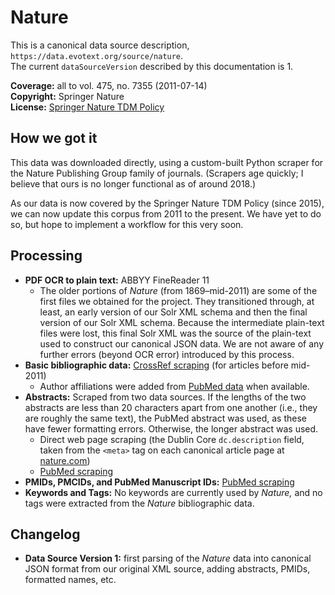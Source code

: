 # Nature

This is a canonical data source description, `https://data.evotext.org/source/nature`.  
The current `dataSourceVersion` described by this documentation is 1.

**Coverage:** all to vol. 475, no. 7355 \(2011-07-14\)  
**Copyright:** Springer Nature  
**License:** [Springer Nature TDM Policy](https://www.springernature.com/gp/researchers/text-and-data-mining)

## How we got it

This data was downloaded directly, using a custom-built Python scraper for the Nature Publishing Group family of journals. \(Scrapers age quickly; I believe that ours is no longer functional as of around 2018.\)

As our data is now covered by the Springer Nature TDM Policy \(since 2015\), we can now update this corpus from 2011 to the present. We have yet to do so, but hope to implement a workflow for this very soon.

## Processing

* **PDF OCR to plain text:** ABBYY FineReader 11
  * The older portions of _Nature_ \(from 1869–mid-2011\) are some of the first files we obtained for the project. They transitioned through, at least, an early version of our Solr XML schema and then the final version of our Solr XML schema. Because the intermediate plain-text files were lost, this final Solr XML was the source of the plain-text used to construct our canonical JSON data. We are not aware of any further errors \(beyond OCR error\) introduced by this process.
* **Basic bibliographic data:** [CrossRef scraping](../technical-details/crossref-scraping.md) \(for articles before mid-2011\)
  * Author affiliations were added from [PubMed data](../technical-details/pubmed-scraping.md) when available.
* **Abstracts:** Scraped from two data sources. If the lengths of the two abstracts are less than 20 characters apart from one another \(i.e., they are roughly the same text\), the PubMed abstract was used, as these have fewer formatting errors. Otherwise, the longer abstract was used.
  * Direct web page scraping \(the Dublin Core `dc.description` field, taken from the `<meta>` tag on each canonical article page at [nature.com](https://www.nature.com)\)
  * [PubMed scraping](../technical-details/pubmed-scraping.md)
* **PMIDs, PMCIDs, and PubMed Manuscript IDs:** [PubMed scraping](../technical-details/pubmed-scraping.md)
* **Keywords and Tags:** No keywords are currently used by _Nature,_ and no tags were extracted from the _Nature_ bibliographic data.

## Changelog

* **Data Source Version 1:** first parsing of the _Nature_ data into canonical JSON format from our original XML source, adding abstracts, PMIDs, formatted names, etc.

